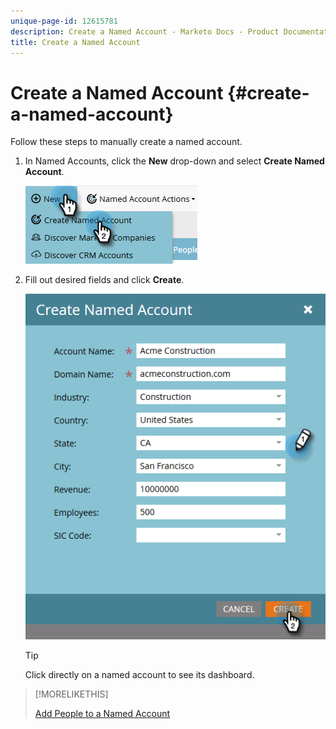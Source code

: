 ```yaml
---
unique-page-id: 12615781
description: Create a Named Account - Marketo Docs - Product Documentation
title: Create a Named Account
---
```


# Create a Named Account {#create-a-named-account}

Follow these steps to manually create a named account.

1. In Named Accounts, click the **New** drop-down and select **Create Named Account**.

   ![](assets/two-1.png)

1. Fill out desired fields and click **Create**.

   ![](assets/three-1.png)

   >[!TIP]
   >
   >Click directly on a named account to see its dashboard.

>[!MORELIKETHIS]
>
>[Add People to a Named Account](/help/marketo/product-docs/target-account-management/target/named-accounts/add-people-to-a-named-account.md)
